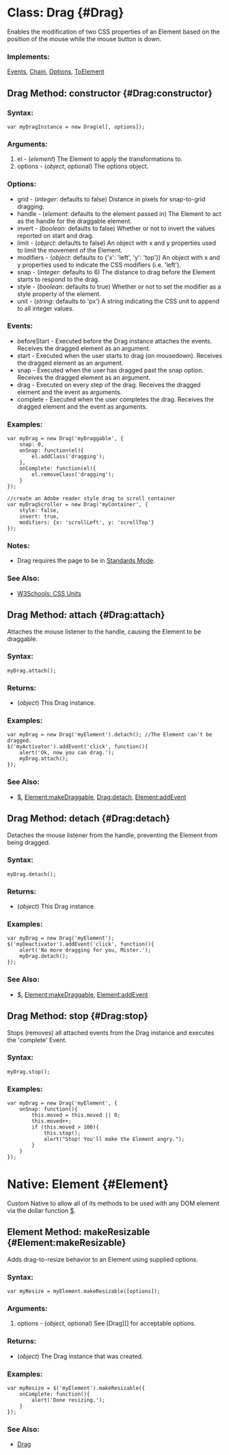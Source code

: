 Class: Drag {#Drag}
===================

Enables the modification of two CSS properties of an Element based on the position of the mouse while the mouse button is down.

### Implements:

[Events][], [Chain], [Options][], [ToElement][]


Drag Method: constructor {#Drag:constructor}
--------------------------------------------

### Syntax:

	var myDragInstance = new Drag(el[, options]);

### Arguments:

1. el      - (*element*) The Element to apply the transformations to.
2. options - (*object*, optional) The options object.

### Options:

* grid      - (*integer*: defaults to false) Distance in pixels for snap-to-grid dragging.
* handle    - (*element*: defaults to the element passed in) The Element to act as the handle for the draggable element.
* invert    - (*boolean*: defaults to false) Whether or not to invert the values reported on start and drag.
* limit     - (*object*: defaults to false) An object with x and y properties used to limit the movement of the Element.
* modifiers - (*object*: defaults to {'x': 'left', 'y': 'top'}) An object with x and y properties used to indicate the CSS modifiers (i.e. 'left').
* snap      - (*integer*: defaults to 6) The distance to drag before the Element starts to respond to the drag.
* style     - (*boolean*: defaults to true) Whether or not to set the modifier as a style property of the element.
* unit      - (*string*: defaults to 'px') A string indicating the CSS unit to append to all integer values.

### Events:

* beforeStart - Executed before the Drag instance attaches the events. Receives the dragged element as an argument.
* start       - Executed when the user starts to drag (on mousedown). Receives the dragged element as an argument.
* snap        - Executed when the user has dragged past the snap option. Receives the dragged element as an argument.
* drag        - Executed on every step of the drag. Receives the dragged element and the event as arguments.
* complete    - Executed when the user completes the drag. Receives the dragged element and the event as arguments.

### Examples:

	var myDrag = new Drag('myDraggable', {
		snap: 0,
		onSnap: function(el){
			el.addClass('dragging');
		},
		onComplete: function(el){
			el.removeClass('dragging');
		}
	});

	//create an Adobe reader style drag to scroll container
	var myDragScroller = new Drag('myContainer', {
		style: false,
		invert: true,
		modifiers: {x: 'scrollLeft', y: 'scrollTop'}
	});

### Notes:

- Drag requires the page to be in [Standards Mode](http://hsivonen.iki.fi/doctype/).

### See Also:

- [W3Schools: CSS Units][]



Drag Method: attach {#Drag:attach}
----------------------------------

Attaches the mouse listener to the handle, causing the Element to be draggable.

### Syntax:

	myDrag.attach();

### Returns:

* (*object*) This Drag instance.

### Examples:

	var myDrag = new Drag('myElement').detach(); //The Element can't be dragged.
	$('myActivator').addEvent('click', function(){
		alert('Ok, now you can drag.');
		myDrag.attach();
	});

### See Also:

- [$][], [Element:makeDraggable][], [Drag:detach](#Drag:detach), [Element:addEvent][]



Drag Method: detach {#Drag:detach}
----------------------------------

Detaches the mouse listener from the handle, preventing the Element from being dragged.

### Syntax:

	myDrag.detach();

### Returns:

* (*object*) This Drag instance.

### Examples:

	var myDrag = new Drag('myElement');
	$('myDeactivator').addEvent('click', function(){
		alert('No more dragging for you, Mister.');
		myDrag.detach();
	});

### See Also:

- [$][], [Element:makeDraggable][], [Element:addEvent][]



Drag Method: stop {#Drag:stop}
------------------------------

Stops (removes) all attached events from the Drag instance and executes the 'complete' Event.

### Syntax:

	myDrag.stop();

### Examples:

	var myDrag = new Drag('myElement', {
		onSnap: function(){
			this.moved = this.moved || 0;
			this.moved++;
			if (this.moved > 100){
				this.stop();
				alert("Stop! You'll make the Element angry.");
			}
		}
	});



Native: Element {#Element}
==========================

Custom Native to allow all of its methods to be used with any DOM element via the dollar function [$][].



Element Method: makeResizable {#Element:makeResizable}
------------------------------------------------------

Adds drag-to-resize behavior to an Element using supplied options.

### Syntax:

	var myResize = myElement.makeResizable([options]);

### Arguments:

1. options - (*object*, optional) See [Drag][] for acceptable options.

### Returns:

* (*object*) The Drag instance that was created.

### Examples:

	var myResize = $('myElement').makeResizable({
		onComplete: function(){
			alert('Done resizing.');
		}
	});

### See Also:

- [Drag](#Drag)



[$]: /Element/Element/#dollar
[Element:addEvent]: /Element/Element.Event/#Element:addEvent
[Element:makeDraggable]: /Drag/Drag.Move/#Element:makeDraggable
[Events]: /Class/Class.Extras#Events
[Chain]: /Class/Class.Extras#Chain
[Options]: /Class/Class.Extras#Options
[ToElement]: /Class/Class.Extras#Options
[W3Schools: CSS Units]: http://www.w3schools.com/css/css_units.asp